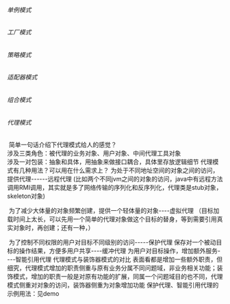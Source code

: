 ###### 单例模式







###### 工厂模式









###### 策略模式







###### 适配器模式







###### 组合模式



###### 代理模式		

​		简单一句话介绍下代理模式给人的感觉？</br>
​				涉及三类角色：被代理的业务对象、用户对象、中间代理工具对象	
​				涉及一对包装：抽象和具体，用抽象来做接口耦合，具体里存放逻辑细节
​		代理模式有几种用法？可以用在什么需求上？
​				为处于不同地址空间的对象之间的访问，提供代理------远程代理
​						(比如两个不同jvm之间的对象的访问，java中有远程方法调用RMI调用，其实就是多了网络传输的序列化和反序列化，代理类是stub对象，skeleton对象)

​				为了减少大体量的对象频繁创建，提供一个轻体量的对象----虚拟代理
​						（目标加载时间上太长，可以先用一个简单的代理对象做这个目标的替身，等到需要引用真实对象时，再创建；还有一种，）



​				为了控制不同权限的用户对目标不同级别的访问-----保护代理
​				保存对一个被动目标的操作结果，方便多用户共享----缓冲代理
​				为用户对目标操作，增加额外服务----智能引用代理
​		代理模式与装饰器模式的对比
​				表面看都是增加一些额外职责，但细究，代理模式增加的职责侧重与原有业务分属不同问题域，非业务相关功能；装饰模式，增加的职责一般是对原有功能的扩展，同属一个问题域
​				目的也不同，代理模式侧重对对象的访问，装饰器侧重为对象增加功能
​		保护代理、智能引用代理的示例用法：见demo
​						

